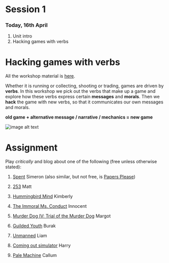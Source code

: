 # Session 1 

### Today, 16th April 

1. Unit intro
2. Hacking games with verbs


# Hacking games with verbs

All the workshop material is [here](https://github.com/matteomenapace/hacking-games-with-verbs). 

Whether it is running or collecting, shooting or trading, games are driven by **verbs**. In this workshop we pick out the verbs that make up a game and explore how these verbs express certain **messages** and **morals**. Then we **hack** the game with new verbs, so that it communicates our own messages and morals.

**old game + alternative message / narrative / mechanics = new game**

![image alt text](https://github.com/matteomenapace/hacking-games-with-verbs/raw/ravensbourne2015/images/verbs.jpg)



<!--Case studies: [Tax Evaders](http://www.taxevaders.net)-->

# Assignment

Play *critically* and blog about one of the following (free unless otherwise stated):

1. [Spent](http://playspent.org) Simeron (also similar, but not free, is [Papers Please](http://papersplea.se))

2. [253](http://www.ryman-novel.com/) Matt

3. [Hummingbird Mind](http://cardboardcomputer.com/games/hummingbird-mind/) Kimberly

4. [The Immoral Ms. Conduct](http://www.youtube.com/user/TheImmoralMsConduct) Innocent

5. [Murder Dog IV: Trial of the Murder Dog](http://gamejolt.com/freeware/games/adventure/murder-dog-iv-trial-of-the-murder-dog/5807/) Margot

6. [Guilded Youth](http://nomediakings.org/guildedyouth/) Burak

7. [Unmanned](http://unmanned.molleindustria.org/) Liam 

8. [Coming out simulator](http://ncase.itch.io/coming-out-simulator-2014) Harry

9. [Pale Machine](http://www.torahhorse.com/Pale-Machine) Callum


<!--

### Games vs stories

**Brainstorm** definitions of games, stories, what they have in common and what they don’t have in common.

**Ludology vs Narratology **

*If I throw a ball at you, I don’t expect you to drop it and wait until it starts telling stories*

Markku Eskelinen

Interactive media (*cybertexts*, games) are different to linear media (books, film, comics). 

Eskelinen explains such differences in the *[gaming situatio*n](http://www.gamestudies.org/0101/eskelinen)

1. **Interpretation** (shared with linear media)

    1. What’s happening?

    2. What does it mean?

    3. How do I feel about it?

    4. What does the author want to convey?

2. **Exploration**

    5. Interactive like a banana?

    6. Non trivial actions (such as turning or scrolling a page) are required to reveal hidden content

3. **Formation of goals**

    7. What do I have to do to win?

    8. What I’m expected to do?

    9. How can I cheat/break the game/find the limits of the system?

4. **Recombination**Players reconfigure the internal state of a game according to predefined rules. (Tetris)

5. **Creation of new content**A more extreme case of recombination in which the players modify content and mechanics or create their own (Minecraft)

6. **Agency**The satisfying power to take meaningful action and see the results of our decisions and choices. Can there be a game without agency?

7. **[Simulation versus Representatio**n](http://www.ludology.org/articles/sim1/simulation101.html)

**Games as story generators**

The output of a **simulation** might look the same as a **representation** (story, video…) but the **experience** of playing is very different.

To summarize: ludologists claim that it’s not possible to fully understand games and simulations by analyzing their linear output. Narrativist theories coming from literature, film, theater and other linear media fields must be combined with conceptual tools from cybernetics (the study of systems that involve closed loops, aka feedback)

-->
